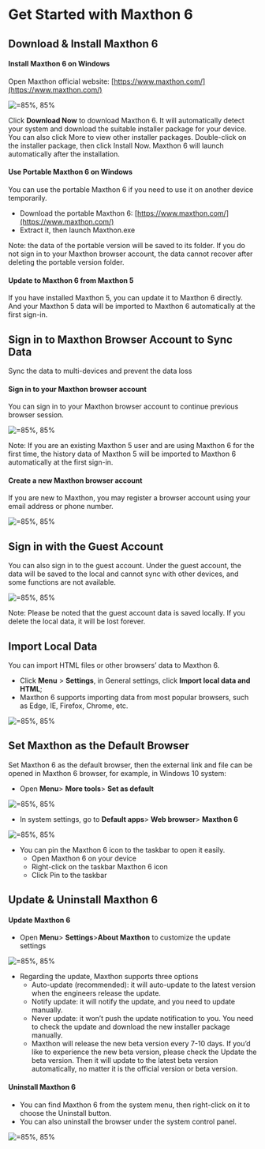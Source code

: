 # Get Started with Maxthon 6

## Download & Install Maxthon 6

#### Install Maxthon 6 on Windows 

Open Maxthon official website: [https://www.maxthon.com/](https://www.maxthon.com/)

![](images/01-00.png "=85%, 85%")

Click **Download Now** to download Maxthon 6. It will automatically detect your system and download the suitable installer package for your device. You can also click More to view other installer packages. Double-click on the installer package, then click Install Now. Maxthon 6 will launch automatically after the installation.

#### Use Portable Maxthon 6 on Windows 

You can use the portable Maxthon 6 if you need to use it on another device temporarily. 

* Download the portable Maxthon 6: [https://www.maxthon.com/](https://www.maxthon.com/) 
* Extract it, then launch Maxthon.exe 

Note: the data of the portable version will be saved to its folder. If you do not sign in to your Maxthon browser account, the data cannot recover after deleting the portable version folder. 

#### Update to Maxthon 6 from Maxthon 5 

If you have installed Maxthon 5, you can update it to Maxthon 6 directly. And your Maxthon 5 data will be imported to Maxthon 6 automatically at the first sign-in.

## Sign in to Maxthon Browser Account to Sync Data 

Sync the data to multi-devices and prevent the data loss

#### Sign in to your Maxthon browser account 

You can sign in to your Maxthon browser account to continue previous browser session.

![](images/01-01.png "=85%, 85%")

Note: If you are an existing Maxthon 5 user and are using Maxthon 6 for the first time, the history data of Maxthon 5 will be imported to Maxthon 6 automatically at the first sign-in.

#### Create a new Maxthon browser account 

If you are new to Maxthon, you may register a browser account using your email address or phone number.

![](images/01-02.png "=85%, 85%")

## Sign in with the Guest Account 

You can also sign in to the guest account. Under the guest account, the data will be saved to the local and cannot sync with other devices, and some functions are not available.

![](images/01-03.png "=85%, 85%")

Note: Please be noted that the guest account data is saved locally. If you delete the local data, it will be lost forever.

## Import Local Data 

You can import HTML files or other browsers’ data to Maxthon 6.

* Click **Menu** > **Settings**, in General settings, click **Import local data and HTML**; 
* Maxthon 6 supports importing data from most popular browsers, such as Edge, IE, Firefox, Chrome, etc.

![](images/01-04.png "=85%, 85%")

## Set Maxthon as the Default Browser 

Set Maxthon 6 as the default browser, then the external link and file can be opened in Maxthon 6 browser, for example, in Windows 10 system: 

* Open **Menu**> **More tools**> **Set as default**

![](images/01-05.png "=85%, 85%")

* In system settings, go to **Default apps**> **Web browser**> **Maxthon 6**

![](images/01-06.png "=85%, 85%")

* You can pin the Maxthon 6 icon to the taskbar to open it easily.
    * Open Maxthon 6 on your device
    * Right-click on the taskbar Maxthon 6 icon
    * Click Pin to the taskbar


## Update & Uninstall Maxthon 6

#### Update Maxthon 6 

* Open **Menu**> **Settings**>**About Maxthon** to customize the update settings

![](images/01-07.png "=85%, 85%")

* Regarding the update, Maxthon supports three options
    * Auto-update (recommended): it will auto-update to the latest version when the engineers release the update.
    * Notify update: it will notify the update, and you need to update manually.
    * Never update: it won’t push the update notification to you. You need to check the update and download the new installer package manually.
    * Maxthon will release the new beta version every 7-10 days. If you’d like to experience the new beta version, please check the Update the beta version. Then it will update to the latest beta version automatically, no matter it is the official version or beta version. 

#### Uninstall Maxthon 6 

* You can find Maxthon 6 from the system menu, then right-click on it to choose the Uninstall button. 
* You can also uninstall the browser under the system control panel.

![](images/01-08.png "=85%, 85%")